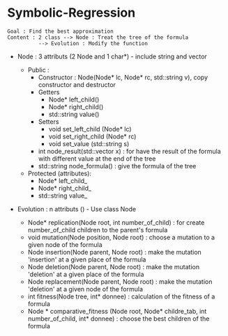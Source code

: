 # Symbolic-Regression
	Goal : Find the best approximation
	Content : 2 class --> Node : Treat the tree of the formula
			  --> Evolution : Modify the function


- Node : 3 attributs (2 Node and 1 char*) - include string and vector
	- Public :
		- Constructor : Node(Node* lc, Node* rc, std::string v), copy constructor and destructor
		- Getters 
			- Node* left_child()
			- Node* right_child()
			- std::string value()
		- Setters
			- void set_left_child (Node* lc)
			- void set_right_child (Node* rc)
			- void set_value (std::string s)
		- int node_result(std::vector<int> x) : for have the result of the formula with different value at the end of the tree
		- std::string node_formula() : give the formula of the tree
	- Protected (attributes):
		- Node* left_child_
		- Node* right_child_
		- std::string value_

- Evolution : n attributs () - Use class Node
	- Node* replication(Node root, int number_of_child) : for create number_of_child children to the parent's formula
	- void mutation(Node position, Node root) : choose a mutation to a given node of the formula
	- Node insertion(Node parent, Node root) : make the mutation 'insertion' at a given place of the formula
	- Node deletion(Node parent, Node root) : make the mutation 'deletion' at a given place of the formula
	- Node replacement(Node parent, Node root) : make the mutation 'deletion' at a given node of the formula
	- int fitness(Node tree, int* donnee) : calculation of the fitness of a formula
	- Node * comparative_fitness (Node root, Node* childre_tab, int number_of_child, int* donnee) : choose the best children of the formula